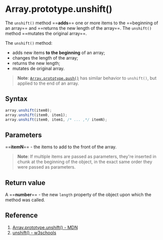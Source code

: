 # Array.prototype.unshift()

The `unshift()` method ==**adds**== one or more items to the ==beginning of an array== and ==returns the new length of the array==. The `unshift()` method ==mutates the original array==.

The `unshift()` method:

- adds new items **to the beginning** of an array;
- changes the length of the array;
- returns the new length;
- mutates de original array.

> **Note**: [`Array.prototype.push()`](https://developer.mozilla.org/en-US/docs/Web/JavaScript/Reference/Global_Objects/Array/push) has similar behavior to `unshift()`, but applied to the end of an array.

## Syntax

```js
array.unshift(item0);
array.unshift(item0, item1);
array.unshift(item0, item1, /* ... ,*/ itemN);
```

## Parameters

==**itemN**== - the items to add to the front of the array.

> **Note**: If multiple items are passed as parameters, they're inserted in chunk at the beginning of the object, in the exact same order they were passed as parameters.

## Return value

A ==**number**== - the new `length` property of the object upon which the method was called.

## Reference

1. [Array.prototype.unshift() - MDN](https://developer.mozilla.org/en-US/docs/Web/JavaScript/Reference/Global_Objects/Array/unshift)
2. [unshift() - w3schools](https://www.w3schools.com/jsref/jsref_unshift.asp)
